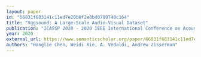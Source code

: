 ```yaml
---
layout: paper
id: "66831f683141c11ed7e20b0f2e8b40700740c164"
title: "Vggsound: A Large-Scale Audio-Visual Dataset"
publication: "ICASSP 2020 - 2020 IEEE International Conference on Acoustics, Speech and Signal Processing (ICASSP)"
year: 2020
external_url: https://www.semanticscholar.org/paper/66831f683141c11ed7e20b0f2e8b40700740c164
authors: "Honglie Chen, Weidi Xie, A. Vedaldi, Andrew Zisserman"
---
```

